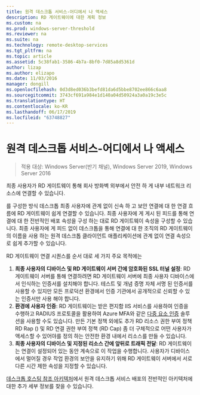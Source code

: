 ```yaml
---
title: 원격 데스크톱 서비스-어디에서 나 액세스
description: RD 게이트웨이에 대한 계획 정보
ms.custom: na
ms.prod: windows-server-threshold
ms.reviewer: na
ms.suite: na
ms.technology: remote-desktop-services
ms.tgt_pltfrm: na
ms.topic: article
ms.assetid: 5c38fab1-3586-4b7a-8bf0-7d85a8d5361d
author: lizap
ms.author: elizapo
ms.date: 11/03/2016
manager: dongill
ms.openlocfilehash: 0d3d8ed036b3befd81da6d5bbe8702ee866c6aa8
ms.sourcegitcommit: 3743cf691a984e1d140a04d50924a3a0a19c3e5c
ms.translationtype: HT
ms.contentlocale: ko-KR
ms.lasthandoff: 06/17/2019
ms.locfileid: "63748827"
---
```

# <a name="remote-desktop-services---access-from-anywhere"></a>원격 데스크톱 서비스-어디에서 나 액세스

>적용 대상: Windows Server(반기 채널), Windows Server 2019, Windows Server 2016

최종 사용자가 RD 게이트웨이 통해 회사 방화벽 외부에서 안전 하 게 내부 네트워크 리소스에 연결할 수 있습니다.

를 구성한 방식 데스크톱 최종 사용자에 관계 없이 신속 하 고 보안 연결에 대 한 연결 흐름에 RD 게이트웨이 쉽게 연결할 수 있습니다. 최종 사용자에 게 게시 된 피드를 통해 연결에 대 한 전반적인 배포 속성을 구성 하는 대로 RD 게이트웨이 속성을 구성할 수 있습니다. 최종 사용자에 게 피드 없이 데스크톱을 통해 연결에 대 한 조직의 RD 게이트웨이의 이름을 사용 하는 원격 데스크톱 클라이언트 애플리케이션에 관계 없이 연결 속성으로 쉽게 추가할 수 있습니다.

RD 게이트웨이 연결 시퀀스를 순서 대로 세 가지 주요 목적에는
1. **최종 사용자의 디바이스 및 RD 게이트웨이 서버 간에 암호화된 SSL 터널 설정**: RD 게이트웨이 서버를 통해 연결하려면 RD 게이트웨이 서버에 최종 사용자 디바이스에서 인식하는 인증서를 설치해야 합니다. 테스트 및 개념 증명 자체 서명 된 인증서를 사용할 수 있지만 모든 프로덕션 환경에서 인증 기관에서 공개적으로 신뢰할 수 있는 인증서만 사용 해야 합니다.
2. **환경에 사용자 인증**: RD 게이트웨이는 받은 편지함 IIS 서비스를 사용하여 인증을 수행하고 RADIUS 프로토콜을 활용하여 Azure MFA와 같은 [다중 요소 인증](rds-plan-mfa.md) 솔루션을 사용할 수도 있습니다. 만든 기본 정책 외에도 추가 RD 리소스 권한 부여 정책 RD Rap () 및 RD 연결 권한 부여 정책 (RD Cap) 좀 더 구체적으로 어떤 사용자가 액세스할 수 있어야를 정의 하는 안전한 환경 내에서 리소스를 만들 수 있습니다.
3. **최종 사용자의 디바이스 및 지정된 리소스 간에 앞뒤로 트래픽 전달**: RD 게이트웨이는 연결이 설정되어 있는 동안 계속으로 이 작업을 수행합니다. 사용자가 디바이스에서 멀어질 경우 작업 환경의 보안을 유지하기 위해 RD 게이트웨이 서버에서 서로 다른 시간 제한 속성을 지정할 수 있습니다.

[데스크톱 호스팅 참조 아키텍처](desktop-hosting-reference-architecture.md)에서 원격 데스크톱 서비스 배포의 전반적인 아키텍처에 대한 추가 세부 정보를 찾을 수 있습니다.